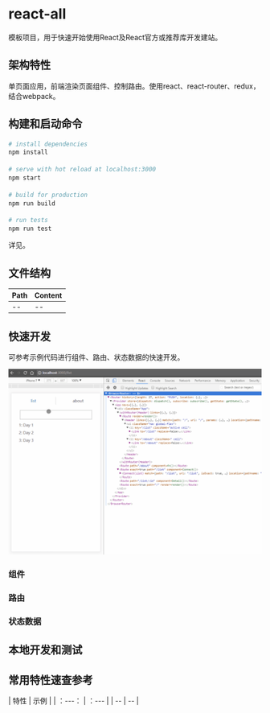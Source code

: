 # react-all

模板项目，用于快速开始使用React及React官方或推荐库开发建站。

## 架构特性

单页面应用，前端渲染页面组件、控制路由。使用react、react-router、redux，结合webpack。

## 构建和启动命令

``` bash
# install dependencies
npm install

# serve with hot reload at localhost:3000
npm start

# build for production
npm run build

# run tests
npm run test
```

详见[]()。

## 文件结构

| Path | Content |
| :--- | :--- |
| -- | -- |

## 快速开发

可参考示例代码进行组件、路由、状态数据的快速开发。

![](./readme_assets/demo.gif)

### 组件



### 路由



### 状态数据



## 本地开发和测试



## 常用特性速查参考

| 特性 | 示例 |
| ：---： | ：--- |
| -- | -- |
